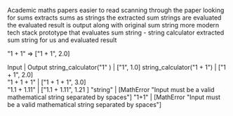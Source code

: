 Academic maths papers easier to read
scanning through the paper looking for sums
extracts sums as strings
the extracted sum strings are evaluated
the evaluated result is output along with original sum string
more modern tech stack
prototype that evaluates sum string - string calculator
extracted sum string for us and evaluated result

"1 + 1" => ["1 + 1", 2.0]

Input                             |   Output
string_calculator("1" )           |   ["1", 1.0]
string_calculator("1 + 1")        |   ["1 + 1", 2.0]      
"1 + 1 + 1"                       |   ["1 + 1 + 1", 3.0]     
"1.1 + 1.11"                      |   ["1.1 + 1.11", 1.21 ]
"string"                          |   [MathError "Input must be a valid mathematical string separated by spaces"]
"1+1"                             |   [MathError "Input must be a valid mathematical string separated by spaces"]

